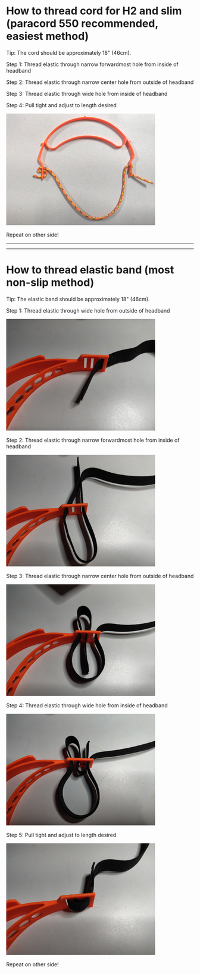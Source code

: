 # How to thread cord for H2 and slim (paracord 550 recommended, easiest method)

Tip: The cord should be approximately 18" (46cm).

Step 1: Thread elastic through narrow forwardmost hole from inside of headband

Step 2: Thread elastic through narrow center hole from outside of headband

Step 3: Thread elastic through wide hole from inside of headband

Step 4: Pull tight and adjust to length desired

![Cord photo](H2_threaded_cord400.jpg)

Repeat on other side!

---

---

# How to thread elastic band (most non-slip method)

Tip: The elastic band should be approximately 18" (46cm).

Step 1: Thread elastic through wide hole from outside of headband

![Photo 1](LoopThread1.jpg)

Step 2: Thread elastic through narrow forwardmost hole from inside of headband

![Photo 2](LoopThread2.jpg)

Step 3: Thread elastic through narrow center hole from outside of headband

![Photo 3](LoopThread3.jpg)

Step 4: Thread elastic through wide hole from inside of headband

![Photo 4](LoopThread4.jpg)

Step 5: Pull tight and adjust to length desired

![Photo 5](LoopThread5.jpg)


Repeat on other side!
